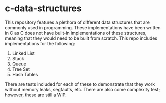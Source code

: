 # c-data-structures
This repository features a plethora of different data structures that are commonly used in programming. These implementations have been written in C as C does not have built-in implementations of these structures, meaning that they would need to be built from scratch. This repo includes implementations for the following:
1. Linked List
2. Stack
3. Queue
4. Tree Set
5. Hash Tables

There are tests included for each of these to demonstrate that they work without memory leaks, segfaults, etc. There are also come complexity test; however, these are still a WIP.

